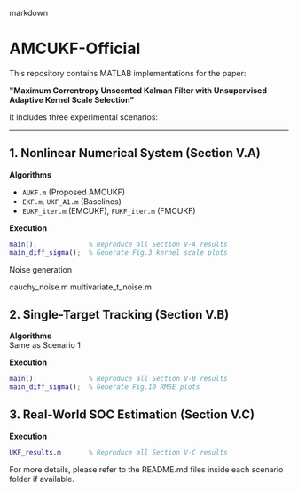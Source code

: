 markdown
# AMCUKF-Official

This repository contains MATLAB implementations for the paper:

**"Maximum Correntropy Unscented Kalman Filter with Unsupervised Adaptive Kernel Scale Selection"**

It includes three experimental scenarios:

---

## 1. Nonlinear Numerical System (Section V.A)

**Algorithms**  
- `AUKF.m` (Proposed AMCUKF)  
- `EKF.m`, `UKF_A1.m` (Baselines)  
- `EUKF_iter.m` (EMCUKF), `FUKF_iter.m` (FMCUKF)  

**Execution**
```matlab
main();             % Reproduce all Section V-A results  
main_diff_sigma();  % Generate Fig.3 kernel scale plots
```
Noise generation

cauchy_noise.m
multivariate_t_noise.m


## 2. Single-Target Tracking (Section V.B)

**Algorithms**  
Same as Scenario 1

**Execution**
```matlab
main();             % Reproduce all Section V-B results  
main_diff_sigma();  % Generate Fig.10 RMSE plots
```

## 3. Real-World SOC Estimation (Section V.C)

**Execution**
```matlab
UKF_results.m       % Reproduce all Section V-C results
```
For more details, please refer to the README.md files inside each scenario folder if available.
